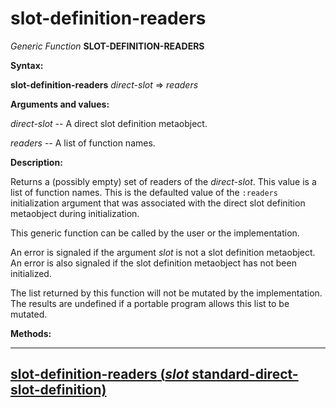slot-definition-readers
=======================

*Generic Function* **SLOT-DEFINITION-READERS**

**Syntax:**

**slot-definition-readers** *direct-slot* => *readers*

**Arguments and values:**

*direct-slot* -- A direct slot definition metaobject.

*readers* -- A list of function names.

**Description:**

Returns a (possibly empty) set of readers of the *direct-slot*. This value is a list of function names. This is the defaulted value of the `:readers` initialization argument that was associated with the direct slot definition metaobject during initialization.

This generic function can be called by the user or the implementation.

An error is signaled if the argument *slot* is not a slot definition metaobject. An error is also signaled if the slot definition metaobject has not been initialized.

The list returned by this function will not be mutated by the implementation. The results are undefined if a portable program allows this list to be mutated.

**Methods:**

  ------------------------------------------------------------------------------------------------------------------------------------
  [**slot-definition-readers** (*slot* standard-direct-slot-definition)](slot-definition-readers-standard-direct-slot-definition.md)
  ------------------------------------------------------------------------------------------------------------------------------------


